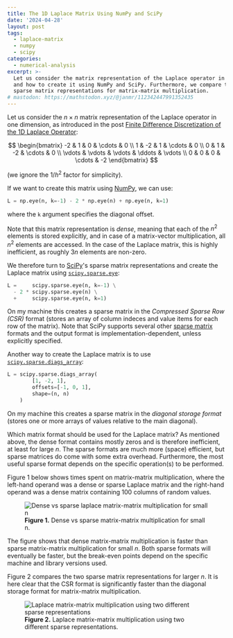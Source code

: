 ```yaml
---
title: The 1D Laplace Matrix Using NumPy and SciPy
date: '2024-04-28'
layout: post
tags:
  - laplace-matrix
  - numpy
  - scipy
categories:
  - numerical-analysis
excerpt: >-
  Let us consider the matrix representation of the Laplace operator in one dimension
  and how to create it using NumPy and SciPy. Furthermore, we compare the dense and
  sparse matrix representations for matrix-matrix multiplication.
# mastodon: https://mathstodon.xyz/@janmr/112342447991352435
---
```

Let us consider the $n \times n$ matrix representation of the Laplace operator in one dimension,
as introduced in the post
[Finite Difference Discretization of the 1D Laplace Operator](/blog/2024/04/finite-difference-discretization-of-1d-laplace):

$$
\begin{bmatrix}
-2 & 1 & 0 & \cdots & 0 \\
1 & -2 & 1 & \cdots & 0 \\
0 & 1 & -2 & \cdots & 0 \\
\vdots & \vdots & \vdots & \ddots & \vdots \\
0 & 0 & 0 & \cdots & -2
\end{bmatrix}
$$

(we ignore the $1/h^2$ factor for simplicity).

If we want to create this matrix using [NumPy](https://numpy.org), we can use:

```python
L = np.eye(n, k=-1) - 2 * np.eye(n) + np.eye(n, k=1)
```

where the `k` argument specifies the diagonal offset.

Note that this matrix representation is *dense*, meaning that each of the $n^2$ elements is
stored explicitly, and in case of a matrix-vector multiplication, all $n^2$ elements are accessed.
In the case of the Laplace matrix, this is highly inefficient, as roughly $3n$ elements are non-zero.

We therefore turn to [SciPy](https://scipy.org)'s sparse matrix representations and create the
Laplace matrix using
[`scipy.sparse.eye`](https://docs.scipy.org/doc/scipy/reference/generated/scipy.sparse.eye.html):

```python
L =     scipy.sparse.eye(n, k=-1) \
  - 2 * scipy.sparse.eye(n) \
  +     scipy.sparse.eye(n, k=1)
```

On my machine this creates a sparse matrix in the *Compressed Sparse Row (CSR)* format
(stores an array of column indeces and value items for each row of the matrix).
Note that SciPy supports several other [sparse matrix](https://docs.scipy.org/doc/scipy/tutorial/sparse.html)
formats and the output format is implementation-dependent, unless explicitly specified.

Another way to create the Laplace matrix is to use
[`scipy.sparse.diags_array`](https://docs.scipy.org/doc/scipy/reference/generated/scipy.sparse.diags_array.html):

```python
L = scipy.sparse.diags_array(
        [1, -2, 1],
        offsets=[-1, 0, 1],
        shape=(n, n)
    )
```

On my machine this creates a sparse matrix in the *diagonal storage format*
(stores one or more arrays of values relative to the main diagonal).

Which matrix format should be used for the Laplace matrix?
As mentioned above, the dense format contains mostly zeros and is therefore inefficient, at least for large $n$.
The sparse formats are much more (space) efficient, but sparse matrices do come with some extra overhead.
Furthermore, the most useful sparse format depends on the specific operation(s) to be performed.

Figure 1 below shows times spent on matrix-matrix multiplication, where the left-hand operand was a dense
or sparse Laplace matrix and the right-hand operand was a dense matrix containing 100 columns of random values.

<figure>
  <img src="/media/wave-eqn/laplace-dense-sparse.svg" class="img-responsive" alt="Dense vs sparse laplace matrix-matrix multiplication for small n">
  <figcaption><strong>Figure 1.</strong> Dense vs sparse matrix-matrix multiplication for small n.</figcaption>
</figure>

The figure shows that dense matrix-matrix multiplication is faster than sparse matrix-matrix multiplication
for small $n$.
Both sparse formats will eventually be faster, but the break-even points depend on the specific machine and
library versions used.

Figure 2 compares the two sparse matrix representations for larger $n$.
It is here clear that the CSR format is significantly faster than the diagonal storage format for matrix-matrix
multiplication.

<figure>
  <img src="/media/wave-eqn/laplace-sparse-x2.svg" class="img-responsive" alt="Laplace matrix-matrix multiplication using two different sparse representations">
  <figcaption><strong>Figure 2.</strong> Laplace matrix-matrix multiplication using two different sparse representations.</figcaption>
</figure>
